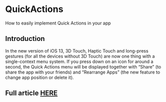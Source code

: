 # QuickActions
How to easily implement Quick Actions in your app

## Introduction

In the new version of iOS 13, 3D Touch, Haptic Touch and long-press gestures (for all the devices without 3D Touch) are now one thing with a single-context menu system. If you press down on an icon for around a second, the Quick Actions menu will be displayed together with “Share” (to share the app with your friends) and “Rearrange Apps” (the new feature to change app position or delete it).

## Full article [HERE](https://medium.com/better-programming/add-home-screen-quick-actions-in-swift-and-ios-13-71615f805eff)
